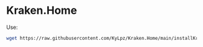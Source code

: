 # Kraken.Home

Use: 
```bash
wget https://raw.githubusercontent.com/KyLpz/Kraken.Home/main/installKraken.sh && sudo chmod +x installKraken.sh && sudo ./installKraken.sh
```

